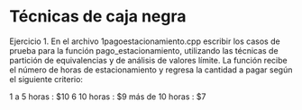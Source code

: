 # Técnicas de caja negra

Ejercicio 1. En el archivo 1pagoestacionamiento.cpp escribir los casos de prueba para la función pago_estacionamiento, utilizando las técnicas de partición de equivalencias y de análisis de valores límite. La función recibe el número de horas de estacionamiento y regresa la cantidad a pagar según el siguiente criterio:

1 a 5 horas : $10
6  10 horas : $9
más de 10 horas : $7

